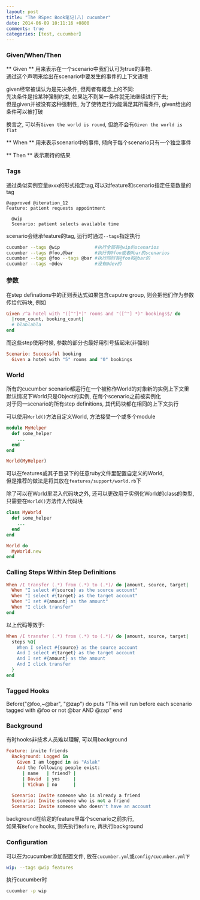 ```yaml
---
layout: post
title: "The RSpec Book笔记(八) cucumber"
date: 2014-06-09 10:11:16 +0800
comments: true
categories: [test, cucumber]
---
```

### Given/When/Then

** Given ** 用来表示在一个scenario中我们认可为true的事物.  
通过这个声明来给出在scenario中要发生的事件的上下文语境  

given经常被误认为是先决条件, 但两者有概念上的不同:  
先决条件是指某种强制约束, 如果达不到某一条件就无法继续进行下去;  
但是given并被没有这种强制性, 为了使特定行为能满足其所需条件, given给出的条件可以被打破

换言之, 可以有`Given the world is round`, 但绝不会有`Given the world is flat`

** When ** 用来表示scenario中的事件, 倾向于每个scenario只有一个独立事件

** Then ** 表示期待的结果

### Tags

通过类似实例变量`@xxx`的形式指定tag,可以对feature和scenario指定任意数量的tag

``` cucumber
@approved @iteration_12
Feature: patient requests appointment

  @wip
  Scenario: patient selects available time
```

scenario会继承feature的tag, 运行时通过`--tags`指定执行

``` bash
cucumber --tags @wip             #执行全部有@wip的scenarios
cucumber --tags @foo,@bar        #执行有@foo或者@bar的scenarios
cucumber --tags @foo --tags @bar #执行同时有@foo和@bar的
cucumber --tags ~@dev            #没有@dev的
```

### 参数
在step definations中的正则表达式如果包含caputre group, 则会把他们作为参数传给代码块, 例如
``` ruby
Given /^a hotel with "([^"]*)" rooms and "([^"] *)" bookings$/ do 
  |room_count, booking_count|
  # blablabla
end
```

而这些step使用时候, 参数的部分也最好用引号括起来(非强制)
``` ruby
Scenario: Successful booking
  Given a hotel with "5" rooms and "0" bookings
```

### World
所有的cucumber scenario都运行在一个被称作World的对象新的实例上下文里  
默认情况下World只是Object的实例, 在每个scenario之前被实例化  
对于同一scenario的所有step definitions, 其代码块都在相同的上下文执行

可以使用`World()`方法自定义World, 方法接受一个或多个module
``` ruby
module MyHelper
  def some_helper
    ...
  end
end

World(MyHelper)
```

可以在features或其子目录下的任意ruby文件里配置自定义的World,  
但是推荐的做法是将其放在`features/support/world.rb`下

除了可以在World里混入代码块之外, 还可以更改用于实例化World的class的类型,  
只需要在`World()`方法传入代码块
``` ruby
class MyWorld
  def some_helper
    ...
  end
end

World do
  MyWorld.new
end
```

### Calling Steps Within Step Definitions
``` ruby
When /I transfer (.*) from (.*) to (.*)/ do |amount, source, target|
  When "I select #{source} as the source account"
  When "I select #{target} as the target account"
  When "I set #{amount} as the amount"
  When "I click transfer"
end
```

以上代码等效于:

``` ruby
When /I transfer (.*) from (.*) to (.*)/ do |amount, source, target|
  steps %Q{
    When I select #{source} as the source account
    And I select #{target} as the target account
    And I set #{amount} as the amount
    And I click transfer
  }
end
```

### Tagged Hooks
Before("@foo,~@bar", "@zap") do
  puts "This will run before each scenario tagged with @foo or not @bar AND @zap"
end

### Background
有时hooks非技术人员难以理解, 可以用background
``` ruby
Feature: invite friends
  Background: Logged in
    Given I am logged in as "Aslak"
    And the following people exist:
      | name   | friend? |
      | David  | yes     |
      | Vidkun | no      |

  Scenario: Invite someone who is already a friend
  Scenario: Invite someone who is not a friend
  Scenario: Invite someone who doesn't have an account
```

background在给定的feature里每个scenario之前执行,  
如果有`Before` hooks, 则先执行`Before`, 再执行background

### Configuration
可以在为cucumber添加配置文件, 放在`cucumber.yml`或`config/cucumber.yml下`  
``` yaml cucumber.yml
wip: --tags @wip features
```
执行cucumber时
``` bash
cucumber -p wip
```